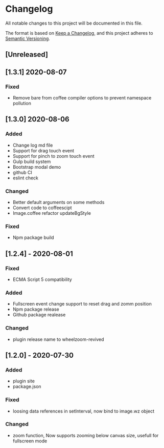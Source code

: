 # Changelog

All notable changes to this project will be documented in this file.

The format is based on [Keep a Changelog](https://keepachangelog.com/en/1.0.0/),
and this project adheres to [Semantic Versioning](https://semver.org/spec/v2.0.0.html).

## [Unreleased]

## [1.3.1] 2020-08-07

### Fixed

- Remove bare from coffee compiler options to prevent namespace pollution

## [1.3.0] 2020-08-06

### Added

- Change log md file
- Support for drag touch event
- Support for pinch to zoom touch event
- Gulp build system
- Bootstrap modal demo
- github CI
- eslint check

### Changed

- Better default arguments on some methods
- Convert code to coffeescipt
- Image.coffee refactor updateBgStyle

### Fixed

- Npm package build

## [1.2.4] - 2020-08-01

### Fixed

- ECMA Script 5 compatibility

### Added

- Fullscreen event change support to reset drag and zomm position
- Npm package release
- Github package realease

### Changed

- plugin release name to wheelzoom-revived

## [1.2.0] - 2020-07-30

### Added

- plugin site
- package.json

### Fixed

- loosing data references in setInterval, now bind to image.wz object

### Changed

- zoom function, Now supports zooming below canvas size, usefull for fullscreen mode
